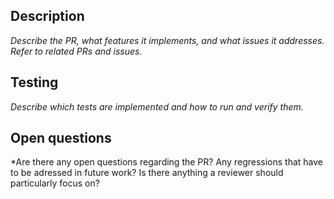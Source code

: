 ## Description

*Describe the PR, what features it implements, and what issues it addresses.
Refer to related PRs and issues.*

## Testing

*Describe which tests are implemented and how to run and verify them.*

## Open questions

*Are there any open questions regarding the PR? Any regressions that have to be
adressed in future work? Is there anything a reviewer should particularly focus on?
